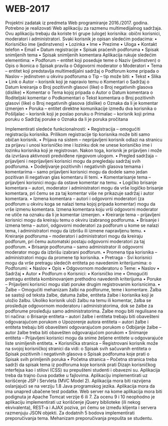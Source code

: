 # WEB-2017

Projektni zadatak iz predmeta Web programiranje 2016./2017. godina.
Potrebno je realizovati Web aplikaciju za razmenu multimedijalnog sadržaja. Ovu aplikaciju trebaju da koriste tri grupe (uloge) korisnika: obični korisnici, moderatori i administratori. Svaki korisnik je opisan sledećim podacima:
    • Korisničko ime (jedinstveno)
    • Lozinka
    • Ime
    • Prezime
    • Uloga
    • Kontakt telefon
    • Email
    • Datum registracije
    • Spisak praćenih podforuma
    • Spisak snimljenih tema
    • Spisak snimljenih komentara
  Aplikacija rukuje sledećim elementima:
    • Podforum – entitet koji poseduje teme
        o Naziv (jedinstven)
        o Opis
        o Ikonica
        o Spisak pravila
        o Odgovorni moderator
        o Moderatori
    • Tema – entitet koji predstavlja multimedijalni sadržaj
        o Podforum kome pripada
        o Naslov – jedinstven u okviru podforuma
        o Tip – tip može biti:
          ▪ Tekst
          ▪ Slika
          ▪ Link
        o Autor – korisnik koji je napravio temu
        o Komentari
        o Sadržaj
        o Datum kreiranja
        o Broj pozitivnih glasovi (like)
        o Broj negativnih glasova (dislike)
    • Komentar
        o Tema kojoj pripada
        o Autor
        o Datum komentara
        o Roditeljski komentar
        o Podkomentari
        o Tekst komentara
        o Broj pozitivnih glasovi (like)
        o Broj negativnih glasova (dislike)
        o Oznaka da li je komentar izmenjen
    • Poruka – entitet direktne komunikacije između dva korisnika
        o Pošiljalac – korisnik koji je poslao poruku
        o Primalac – korisnik koji prima poruku
        o Sadržaj poruke
        o Oznaka da li je poruka pročitana
    
Implementirati sledeće funkcionalnosti:
    • Registracija – omogućiti registraciju korisnika. Prilikom registracije tip korisnika može biti samo običan korisnik.
    • Prijava na sistem – neprijavljeni korisnik odlazi na stranicu za prijavu i unosi korisničko ime i lozinku dok ne unese korisničko ime i lozinku korisnika koji je registrovan. Nakon toga, korisnik je prijavljen i može da izvršava aktivnosti predviđene njegovom ulogom.
    • Pregled sadržaja – prijavljeni i neprijavljeni korisnici mogu da pregledaju sadržaj svih podforuma.
    • Dodeljivanje pozitivnih i negativnih glasova temama i komentarima – samo prijavljeni korisnici mogu da dodele samo jedan pozitivan ili negativan glas komentaru ili temi.
    • Komentarisanje tema – prijavljeni korisnici mogu da ostave komentar na temu.
    • Logičko brisanje komentara – autori, moderator i administratori mogu da vrše logičko brisanje komentara, pri čemu se za taj komentar više ne prikazuje sadržaj i autor komentara.
    • Izmena komentara – autori i odgovorni moderatori (za podforum u okviru koga se nalazi tema kojoj pripada komentar) mogu da vrše izmenu komentara. Izmena komentara koju vrši odgovorni moderator ne utiče na oznaku da li je komentar izmenjen.
    • Kreiranje tema – prijavljeni korisnici mogu da kreiraju temu o okviru izabranog podforuma.
    • Brisanje i izmena tema – autori, odgovorni moderatori za podforum u kome se nalazi tema, i administratori mogu da izbrišu ili izmene napravljenu temu.
    • Kreiranje podforuma – moderatori i administratori mogu da kreiraju podforum, pri čemu automatski postaju odgovorni moderatori za taj podforum.
    • Brisanje podforuma – samo administrator ili odgovorni moderator mogu da izbrišu izabrani podforum.
    • Promena tipa korisnika – administratori mogu da promene tip korisnika.
    • Pretraga - Svi korisnici mogu da vrše pretragu sledećih entiteta po navedenim kriterijumima:
       o Podforumi:
          ▪ Naslov
          ▪ Opis
          ▪ Odgovornom moderatoru
       o Teme:
          ▪ Naslov
          ▪ Sadržaj
          ▪ Autor
          ▪ Podforum
       o Korisnici:
          ▪ Korisničko ime
    • Omogućiti pretragu entiteta kombinovanjem prethodno navedenih kriterijuma
    • Poruke – Prijavljeni korisnici mogu slati poruke drugim registrovanim korisnicima.
    • Žalbe – Omogućiti mehanizam žalbi na podforume, teme i komentare. Žalba se sastoji od teksta žalbe, datuma žalbe, entiteta žalbe i korisnika koji je uložio žalbu. Ukoliko korisnik uloži žalbu na temu ili komentar, žalba se prosleđuje odgovornom moderatoru i administratorima, dok se žalbe za podforume prosleđuju samo administratorima. Žalbe mogu biti regulisane na tri načina:
        o Brisanje entiteta – autori žalbe i entiteta trebaju biti obavešteni odgovarajućom porukom
        o Upozorenje autora entiteta – autori žalbe i entiteta trebaju biti obavešteni odgovarajućom porukom
        o Odbijanje žalbe – autor žalbe treba biti obavešten odgovarajućom porukom
    • Snimanje entiteta – Prijavljeni korisnici mogu da snime željene entitete u odgovarajuće liste snimljenih entiteta.
    • Korisnička stranica – Registrovani korisnik može na svojoj korisničkoj stranici da vidi:
        o Spisak svih sačuvanih entiteta
        o Spisak pozitivnih i negativnih glasova
        o Spisak podforuma koje prati
        o Spisak svih primljenih poruka
    • Početna stranica – Početna stranica treba sadrži da spisak tema iz podforuma koje korisnik prati
Dizajn korisničkog interfejsa kao i stilovi (CSS) su prepušteni studenti i obavezni su. Aplikacija treba da trajno čuva podatke u fajlovima. Aplikaciju implementirati uz korišćenje JSP i Servleta (MVC Model 2). Aplikacija mora biti razvijena oslanjajući se na verziju 1.8 Java programskog jezika. Aplikacija mora da ima unapred ubačene test podatke. Web server na kome aplikacija mora biti podignuta je Apache Tomcat verzije 6 ili 7.
Za ocenu 9 i 10 neophodno je aplikaciju implementirati uz korišćenje jQuery biblioteke (ili nekog ekvivalenta), REST-a i AJAX poziva, pri čemu se između klijenta i servera razmenjuju JSON objekti.
Za dodatnih 5 bodova implementirati preporučivanja tema. Mehanizam preporučivanja prepušta se studentu.



